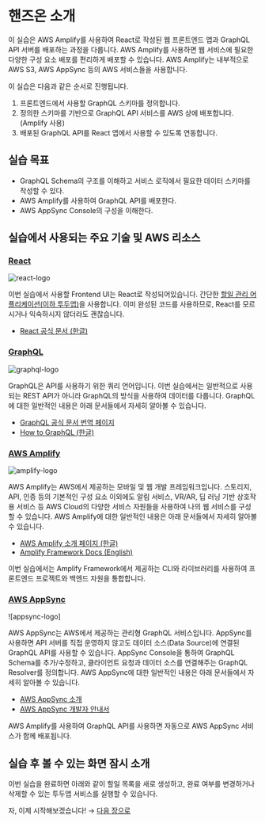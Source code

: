 # 핸즈온 소개

이 실습은 AWS Amplify를 사용하여 React로 작성된 웹 프론트엔드 앱과 GraphQL API 서버를 배포하는 과정을 다룹니다. AWS Amplify를 사용하면 웹 서비스에 필요한 다양한 구성 요소 배포를 편리하게 배포할 수 있습니다. AWS Amplify는 내부적으로 AWS S3, AWS AppSync 등의 AWS 서비스들을 사용합니다.

이 실습은 다음과 같은 순서로 진행됩니다.

1. 프론트엔드에서 사용할 GraphQL 스키마를 정의합니다.
2. 정의한 스키마를 기반으로 GraphQL API 서비스를 AWS 상에 배포합니다. (Amplify 사용)
3. 배포된 GraphQL API를 React 앱에서 사용할 수 있도록 연동합니다.

## 실습 목표
- GraphQL Schema의 구조를 이해하고 서비스 로직에서 필요한 데이터 스키마를 작성할 수 있다.
- AWS Amplify를 사용하여 GraphQL API를 배포한다.
- AWS AppSync Console의 구성을 이해한다.

## 실습에서 사용되는 주요 기술 및 AWS 리소스

### [React](https://ko.react.org)

![react-logo]()

이번 실습에서 사용할 Frontend UI는 React로 작성되어있습니다. 간단한 [할일 관리 어플리케이션(이하 투두앱)]()을 사용합니다. 이미 완성된 코드를 사용하므로, React를 모르시거나 익숙하시지 않더라도 괜찮습니다.

- [React 공식 문서 (한글)](https://ko.react.org)

### [GraphQL](https://graphql-kr.github.io)

![graphql-logo]()

GraphQL은 API를 사용하기 위한 쿼리 언어입니다. 이번 실습에서는 일반적으로 사용되는 REST API가 아니라 GraphQL의 방식을 사용하여 데이터를 다룹니다. GraphQL에 대한 일반적인 내용은 아래 문서들에서 자세히 알아볼 수 있습니다.

- [GraphQL 공식 문서 번역 페이지](https://graphql-kr.github.io)
- [How to GraphQL (한글)](https://velog.io/@cadenzah/graphql-01-introduction)

### [AWS Amplify](https://aws.amazon.com/ko/amplify/)

![amplify-logo]()

AWS Amplify는 AWS에서 제공하는 모바일 및 웹 개발 프레임워크입니다. 스토리지, API, 인증 등의 기본적인 구성 요소 이외에도 알림 서비스, VR/AR, 딥 러닝 기반 상호작용 서비스 등 AWS Cloud의 다양한 서비스 자원들을 사용하여 나의 웹 서비스를 구성할 수 있습니다. AWS Amplify에 대한 일반적인 내용은 아래 문서들에서 자세히 알아볼 수 있습니다.

- [AWS Amplify 소개 페이지 (한글)](https://aws.amazon.com/ko/amplify/)
- [Amplify Framework Docs (English)](https://aws-amplify.github.io/docs/)

이번 실습에서는 Amplify Framework에서 제공하는 CLI와 라이브러리를 사용하여 프론트엔드 프로젝트와 백엔드 자원을 통합합니다. 

### [AWS AppSync](https://aws.amazon.com/ko/appsync/)

![appsync-logo]

AWS AppSync는 AWS에서 제공하는 관리형 GraphQL 서비스입니다. AppSync를 사용하면 API 서버를 직접 운영하지 않고도 데이터 소스(Data Source)에 연결된 GraphQL API를 사용할 수 있습니다. AppSync Console을 통하여 GraphQL Schema를 추가/수정하고, 클라이언트 요청과 데이터 소스를 연결해주는 GraphQL Resolver를 정의합니다. AWS AppSync에 대한 일반적인 내용은 아래 문서들에서 자세히 알아볼 수 있습니다.

- [AWS AppSync 소개](https://aws.amazon.com/ko/appsync/)
- [AWS AppSync 개발자 안내서](https://docs.aws.amazon.com/ko_kr/appsync/latest/devguide/welcome.html)

AWS Amplify를 사용하여 GraphQL API를 사용하면 자동으로 AWS AppSync 서비스가 함께 배포됩니다.

## 실습 후 볼 수 있는 화면 잠시 소개

이번 실습을 완료하면 아래와 같이 할일 목록을 새로 생성하고, 완료 여부를 변경하거나 삭제할 수 있는 투두앱 서비스를 실행할 수 있습니다.

자, 이제 시작해보겠습니다! → [다음 장으로]()
